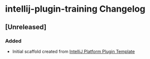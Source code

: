 <!-- Keep a Changelog guide -> https://keepachangelog.com -->

# intellij-plugin-training Changelog

## [Unreleased]
### Added
- Initial scaffold created from [IntelliJ Platform Plugin Template](https://github.com/JetBrains/intellij-platform-plugin-template)
